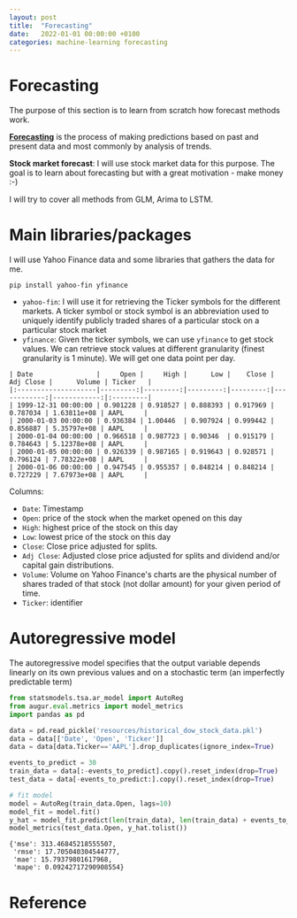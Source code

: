 ```yaml
---
layout: post
title:  "Forecasting"
date:   2022-01-01 00:00:00 +0100
categories: machine-learning forecasting
---
```


# Forecasting

The purpose of this section is to learn from scratch how forecast methods work.

**[Forecasting][1]** is the process of making predictions based on past and present data and most commonly by analysis of trends.

**Stock market forecast**: I will use stock market data for this purpose. The goal is to learn about forecasting 
but with a great motivation - make money :-) 

I will try to cover all methods from GLM, Arima to LSTM.

# Main libraries/packages

I will use Yahoo Finance data and some libraries that gathers the data for me.
```
pip install yahoo-fin yfinance
```

- `yahoo-fin`: I will use it for retrieving the Ticker symbols for the different markets. 
A ticker symbol or stock symbol is an abbreviation used to uniquely identify publicly 
traded shares of a particular stock on a particular stock market 
- `yfinance`: Given the ticker symbols, we can use `yfinance` to get stock values. We can retrieve stock values at
different granularity (finest granularity is 1 minute). We will get one data point per day.

```
| Date                |     Open |     High |      Low |    Close |   Adj Close |      Volume | Ticker   |
|:--------------------|---------:|---------:|---------:|---------:|------------:|------------:|:---------|
| 1999-12-31 00:00:00 | 0.901228 | 0.918527 | 0.888393 | 0.917969 |    0.787034 | 1.63811e+08 | AAPL     |
| 2000-01-03 00:00:00 | 0.936384 | 1.00446  | 0.907924 | 0.999442 |    0.856887 | 5.35797e+08 | AAPL     |
| 2000-01-04 00:00:00 | 0.966518 | 0.987723 | 0.90346  | 0.915179 |    0.784643 | 5.12378e+08 | AAPL     |
| 2000-01-05 00:00:00 | 0.926339 | 0.987165 | 0.919643 | 0.928571 |    0.796124 | 7.78322e+08 | AAPL     |
| 2000-01-06 00:00:00 | 0.947545 | 0.955357 | 0.848214 | 0.848214 |    0.727229 | 7.67973e+08 | AAPL     |
```

Columns:
- `Date`: Timestamp 
- `Open`: price of the stock when the market opened on this day
- `High`: highest price of the stock on this day
- `Low`: lowest price of the stock on this day
- `Close`: Close price adjusted for splits.
- `Adj Close`: Adjusted close price adjusted for splits and dividend and/or capital gain distributions.
- `Volume`: Volume on Yahoo Finance's charts are the physical number of shares traded of that stock (not dollar amount) for your given period of time.  
- `Ticker`: identifier


# Autoregressive model

The autoregressive model specifies that the output variable depends linearly on its own previous values and on a stochastic term (an imperfectly predictable term)

```python
from statsmodels.tsa.ar_model import AutoReg
from augur.eval.metrics import model_metrics
import pandas as pd

data = pd.read_pickle('resources/historical_dow_stock_data.pkl')
data = data[['Date', 'Open', 'Ticker']]
data = data[data.Ticker=='AAPL'].drop_duplicates(ignore_index=True)

events_to_predict = 30
train_data = data[:-events_to_predict].copy().reset_index(drop=True)
test_data = data[-events_to_predict:].copy().reset_index(drop=True)

# fit model
model = AutoReg(train_data.Open, lags=10)
model_fit = model.fit()
y_hat = model_fit.predict(len(train_data), len(train_data) + events_to_predict - 1)
model_metrics(test_data.Open, y_hat.tolist())
```

```
{'mse': 313.46845218555507,
 'rmse': 17.705040304544777,
 'mae': 15.79379801617968,
 'mape': 0.09242717290908554}
```

# Reference
[1]: https://en.wikipedia.org/wiki/Forecasting